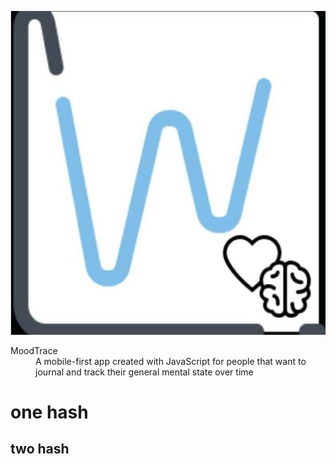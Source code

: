 ![alt text](https://github.com/Quintin-Russell/ajax-project/blob/master/images/ajax-logo.jpg "MoodTrace Logo")
<dl>
  <dt>
    MoodTrace
  </dt>
  <dd>A mobile-first app created with JavaScript for people that want to journal and track their general mental state over time</dd>
</dl>

# one hash
## two hash
